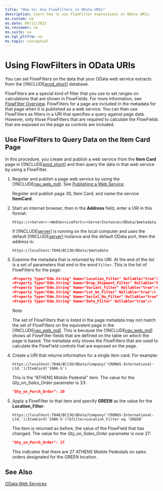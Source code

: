 ```yaml
---
title: "How to: Use FlowFilters in OData URIs"
description: Learn how to use FlowFilter expressions in OData URIs.
ms.custom: na
ms.date: 04/11/2023
ms.reviewer: na
ms.suite: na
ms.tgt_pltfrm: na
ms.topic: conceptual
---
```

# Using FlowFilters in OData URIs

You can set FlowFilters on the data that your OData web service extracts from the [!INCLUDE[prod_short](../developer/includes/prod_short.md)] database.  
  
FlowFilters are a special kind of filter that you use to set ranges on calculations that are shown in FlowFields. For more information, see [FlowFilter Overview](../developer/devenv-flowfilter-overview.md). FlowFilters for a page are included in the metadata for that page when it is published as a web service. You can then use FlowFilters as filters in a URI that specifies a query against page data. However, only those FlowFilters that are required to calculate the FlowFields that are exposed on the page as controls are included.  
  
## Use FlowFilters to Query Data on the Item Card Page

In this procedure, you create and publish a web service from the **Item Card** page in [!INCLUDE[prod_short](../developer/includes/prod_short.md)] and then query the data in that web service by using a FlowFilter.  
  
1. Register and publish a page web service by using the [!INCLUDE[nav_web_md](../developer/includes/nav_web_md.md)]. See [Publishing a Web Service](publish-web-service.md).

    Register and publish page 30, Item Card, and name the service **ItemCard**. 
  
2. Start an internet browser, then in the **Address** field, enter a URI in this format:  
  
    ```http  
    https://<Server>:<WebServicePort>/<ServerInstance>/OData/$metadata  
    ```  
  
     If [!INCLUDE[server](../developer/includes/server.md)] is running on the local computer and uses the default [!INCLUDE[server](../developer/includes/server.md)] instance and the default OData port, then the address is:  
  
    ```http  
    https://localhost:7048/BC130/OData/$metadata  
    ```  
  
3. Examine the metadata that is returned by this URI. At the end of the list is a set of parameters that end in the word `Filter`. This is the list of FlowFilters for the page:  
  
    ```json  
    <Property Type="Edm.String" Name="Location_Filter" Nullable="true"/>  
    <Property Type="Edm.String" Name="Drop_Shipment_Filter" Nullable="true"/>  
    <Property Type="Edm.String" Name="Variant_Filter" Nullable="true"/>  
    <Property Type="Edm.String" Name="Lot_No_Filter" Nullable="true"/>  
    <Property Type="Edm.String" Name="Serial_No_Filter" Nullable="true"/>  
    <Property Type="Edm.String" Name="Date_Filter" Nullable="true"/>  
    ```  
  
    > [!NOTE]  
    >  The set of FlowFilters that is listed in the page metadata may not match the set of FlowFilters on the equivalent page in the [!INCLUDE[nav_web_md](../developer/includes/nav_web_md.md)]. This is because the [!INCLUDE[nav_web_md](../developer/includes/nav_web_md.md)] shows all FlowFilter fields that are defined on the table on which the page is based. The metadata only shows the FlowFilters that are used to calculate the FlowField controls that are exposed on the page.  
  
4. Create a URI that returns information for a single item card. For example:  
  
    ```http  
    https://localhost:7048/BC130/OData/Company('CRONUS-International-Ltd.')/ItemCard('1906-S')  
    ```  
  
    This is the "ATHENS Mobile Pedestal" item. The value for the *Qty\_on\_Sales\_Order* parameter is 33:  
  
    ```json  
    "Qty_on_Purch_Order": 20
    ```  
  
5. Apply a FlowFilter to that item and specify **GREEN** as the value for the **Location\_Filter**:  
  
    ```http  
    https://localhost:7048/BC130/OData/Company('CRONUS-International-Ltd.')/ItemCard('1906-S')?$filter=Location_Filter eq 'GREEN'  
    ```  
  
    The item is returned as before, the value of the FlowField that has changed. The value for the *Qty\_on\_Sales\_Order* parameter is now 27:  
  
    ```json 
    "Qty_on_Purch_Order": 27  
    ```  
  
     This indicates that there are 27 ATHENS Mobile Pedestals on sales orders designated for the GREEN location.  
  
## See Also  
 [OData Web Services](OData-Web-Services.md)